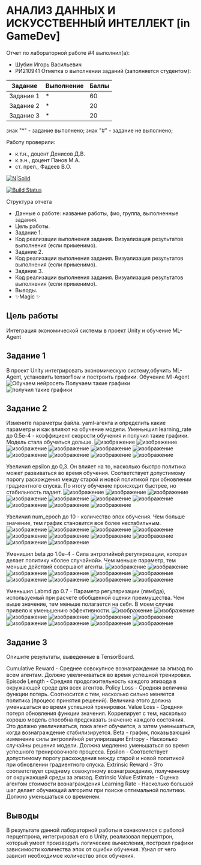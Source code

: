 # АНАЛИЗ ДАННЫХ И ИСКУССТВЕННЫЙ ИНТЕЛЛЕКТ [in GameDev]
Отчет по лабораторной работе #4 выполнил(а):
- Шубин Игорь Васильевич
- РИ210941
Отметка о выполнении заданий (заполняется студентом):

| Задание | Выполнение | Баллы |
| ------ | ------ | ------ |
| Задание 1 | * | 60 |
| Задание 2 | * | 20 |
| Задание 3 | * | 20 |

знак "*" - задание выполнено; знак "#" - задание не выполнено;

Работу проверили:
- к.т.н., доцент Денисов Д.В.
- к.э.н., доцент Панов М.А.
- ст. преп., Фадеев В.О.

[![N|Solid](https://cldup.com/dTxpPi9lDf.thumb.png)](https://nodesource.com/products/nsolid)

[![Build Status](https://travis-ci.org/joemccann/dillinger.svg?branch=master)](https://travis-ci.org/joemccann/dillinger)

Структура отчета

- Данные о работе: название работы, фио, группа, выполненные задания.
- Цель работы.
- Задание 1.
- Код реализации выполнения задания. Визуализация результатов выполнения (если применимо).
- Задание 2.
- Код реализации выполнения задания. Визуализация результатов выполнения (если применимо).
- Задание 3.
- Код реализации выполнения задания. Визуализация результатов выполнения (если применимо).
- Выводы.
- ✨Magic ✨

## Цель работы
Интеграция экономической системы в проект Unity и обучение ML-Agent

## Задание 1
В проект Unity интегрировать экономическую систему,обучить ML-Agent, установить tensorflow и построить графики.
Обучение Ml-Agent
![Обучаем нейросеть](https://user-images.githubusercontent.com/38161044/205340948-778fd33c-e17e-4be9-b6f8-368b3182ff09.PNG)
Получаем такие графики
![получил такие графики](https://user-images.githubusercontent.com/38161044/205340991-1acb7e1b-909e-4c62-9463-945e37a66ef6.PNG)

## Задание 2
Измените параметры файла. yaml-агента и определить какие параметры и как влияют на обучение модели.
Уменьншил learning_rate до 0.5e-4 - коэффициент скорости обучения и получил такие графики. Модель стала обучаться дольше.
![изображение](https://user-images.githubusercontent.com/38161044/205341708-eb990b63-4046-4f9d-a4c4-af745a649e65.png)
![изображение](https://user-images.githubusercontent.com/38161044/205341915-75bd0942-84c8-4513-9d3d-93b812e40656.png)
![изображение](https://user-images.githubusercontent.com/38161044/205341947-b0e629c8-ca46-40b2-9e03-f2ebb1b18561.png)
![изображение](https://user-images.githubusercontent.com/38161044/205341964-716b43bb-55df-4f1b-901f-47bf98e1e390.png)
![изображение](https://user-images.githubusercontent.com/38161044/205341972-1b07c45a-3661-40cc-97e6-856c91e94783.png)
![изображение](https://user-images.githubusercontent.com/38161044/205341982-ac430b87-e338-4138-87b5-ec1b879ec65d.png)
![изображение](https://user-images.githubusercontent.com/38161044/205341996-7fef4c0c-7ebc-415c-a15a-e5fb0773d239.png)
![изображение](https://user-images.githubusercontent.com/38161044/205342009-55f4ffb4-4251-499b-8971-f80ba97d4c8d.png)
![изображение](https://user-images.githubusercontent.com/38161044/205342020-00cde763-c0ba-45e6-8bd4-35d424a91f36.png)
![изображение](https://user-images.githubusercontent.com/38161044/205342029-52947700-4576-427b-9d20-71a6fbeba860.png)

Увеличил epsilon до 0,3. Он влияет на то, насколько быстро политика может развиваться во время обучения. Соответствует допустимому порогу расхождения между старой и новой политикой при обновлении градиентного спуска. По итогу обучение происходит быстрее, но стабильность падает.
![изображение](https://user-images.githubusercontent.com/38161044/205342394-be8e0c11-7402-4ef1-b3ce-4060e98a0a1d.png)
![изображение](https://user-images.githubusercontent.com/38161044/205342408-fa3761bd-3ae5-4fa1-ab01-0066b2e3c3a2.png)
![изображение](https://user-images.githubusercontent.com/38161044/205342419-28c92e5a-6d49-4310-946c-f07fda8aa52b.png)
![изображение](https://user-images.githubusercontent.com/38161044/205342428-084ff04c-9852-4dbb-a05b-ee90e8a9554d.png)
![изображение](https://user-images.githubusercontent.com/38161044/205342450-f23a7ca8-b44c-4584-9d21-63839ea3b768.png)
![изображение](https://user-images.githubusercontent.com/38161044/205342466-6feca4d5-51f3-4177-b2ab-c79d43cb7ee2.png)
![изображение](https://user-images.githubusercontent.com/38161044/205342476-36dc196c-ed42-4d29-874d-72eac6165424.png)
![изображение](https://user-images.githubusercontent.com/38161044/205342488-f39ff9fd-4297-4abf-8328-c1760a05c05c.png)
![изображение](https://user-images.githubusercontent.com/38161044/205342513-7651a921-8502-40f0-8cbe-292906ad11ad.png)
![изображение](https://user-images.githubusercontent.com/38161044/205342545-845c068a-72fc-4088-87f5-fa51cd9aec75.png)

Увеличил num_epoch до 10 - количество эпох обучения. Чем больше значение, тем график становится все более нестабильным. 
![изображение](https://user-images.githubusercontent.com/38161044/205343040-3b01a5d4-16ec-4a36-b918-788d85ec7714.png)
![изображение](https://user-images.githubusercontent.com/38161044/205343050-a6b49070-d596-4503-9edc-2f31c6debe50.png)
![изображение](https://user-images.githubusercontent.com/38161044/205343059-6183a11e-ffd0-4c3e-ad84-4e4249f8d432.png)
![изображение](https://user-images.githubusercontent.com/38161044/205343072-c7a1a2ad-3455-4a85-afb6-379bdb77ac4b.png)
![изображение](https://user-images.githubusercontent.com/38161044/205343083-08528df7-250a-4242-97e7-2463e94d51a0.png)
![изображение](https://user-images.githubusercontent.com/38161044/205343101-bdffb3c4-bfe5-4eb4-8656-76e970533a63.png)
![изображение](https://user-images.githubusercontent.com/38161044/205343112-d6f83c64-3fd3-4188-bc6d-28cef5339858.png)
![изображение](https://user-images.githubusercontent.com/38161044/205343123-ad2eb31d-e866-4f02-98bd-755bfc61ffb4.png)
![изображение](https://user-images.githubusercontent.com/38161044/205343131-5c8a22dc-5536-4d22-bb6d-f0cf90209d31.png)
![изображение](https://user-images.githubusercontent.com/38161044/205343140-5d07f974-e256-4a4a-ab11-43232582d20f.png)

Уменишил beta до 1.0e-4 - Сила энтропийной регуляризации, которая делает политику «более случайной». Чем меньше параметр, тем меньше действий совершают агенты.
![изображение](https://user-images.githubusercontent.com/38161044/205343641-e2f77b6a-38e6-418f-ad60-035c3e2dc5f2.png)
![изображение](https://user-images.githubusercontent.com/38161044/205343649-e8bec0b9-d84e-4b2b-86a4-771ebcaa8e13.png)
![изображение](https://user-images.githubusercontent.com/38161044/205343659-f5a04650-7453-4bef-b1d9-756166e7ad8d.png)
![изображение](https://user-images.githubusercontent.com/38161044/205343669-56436773-eb5c-4af5-8c61-45586ead5b5d.png)
![изображение](https://user-images.githubusercontent.com/38161044/205343681-1e33d2e0-2103-4379-bda4-14a8947b4b6c.png)
![изображение](https://user-images.githubusercontent.com/38161044/205343713-112ab192-7c0c-4774-ad6a-9082d448a93b.png)
![изображение](https://user-images.githubusercontent.com/38161044/205343722-9ff0f39f-6aa5-4a7c-9998-1d297e8bc5a7.png)
![изображение](https://user-images.githubusercontent.com/38161044/205343736-564b5e34-16b8-4a77-a5be-b43544a9287e.png)
![изображение](https://user-images.githubusercontent.com/38161044/205343744-9086e5c9-701a-4754-8638-bfb877611617.png)
![изображение](https://user-images.githubusercontent.com/38161044/205343751-333101b2-adc3-4271-bbca-df5ff766302d.png)

Уменьшил Labmd до 0.7 - Параметр регуляризации (лямбда), используемый при расчете обобщенной оценки преимущества. Чем выше значение, тем меньше полагается на себя.
В моем случае привело к уменьшению эффективности.
![изображение](https://user-images.githubusercontent.com/38161044/205344089-b071a774-ad1d-4578-8813-fb363267f86b.png)
![изображение](https://user-images.githubusercontent.com/38161044/205344096-c50dfe7e-b1f5-44fa-9340-902d953c028d.png)
![изображение](https://user-images.githubusercontent.com/38161044/205344107-289cc378-a970-4268-a7f2-69917b08bc47.png)
![изображение](https://user-images.githubusercontent.com/38161044/205344117-4b3485b6-a8ba-4c9d-b50b-b60782c95ebe.png)
![изображение](https://user-images.githubusercontent.com/38161044/205344127-36856a71-e9b8-4cba-911a-af32630af691.png)
![изображение](https://user-images.githubusercontent.com/38161044/205344132-cc61ac8b-2cec-46b9-bab5-c972d49173f8.png)
![изображение](https://user-images.githubusercontent.com/38161044/205344145-e43b6a44-63a3-4f60-af57-256af79998c6.png)
![изображение](https://user-images.githubusercontent.com/38161044/205344154-122aa4a1-3eda-457f-8306-033d703bd842.png)
![изображение](https://user-images.githubusercontent.com/38161044/205344158-38456957-b078-48f5-9543-2c0e72e1bc9f.png)
![изображение](https://user-images.githubusercontent.com/38161044/205344170-6c590fec-1f16-41e9-91bf-48d7491e9004.png)

## Задание 3
Опишите результаты, выведенные в TensorBoard.

Cumulative Reward - Среднее совокупное вознаграждение за эпизод по всем агентам. Должно увеличиваться во время успешной тренировки.
Episode Length - Средняя продолжительность каждого эпизода в окружающей среде для всех агентов.
Policy Loss - Средняя величина функции потерь. Соотносится с тем, насколько сильно меняется политика (процесс принятия решений). Величина этого должна уменьшаться во время успешной тренировки.
Value Loss - Средняя потеря обновления функции значения. Коррелирует с тем, насколько хорошо модель способна предсказать значение каждого состояния. Это должно увеличиваться, пока агент обучается, а затем уменьшаться, когда вознаграждение стабилизируется.
Beta - график, показывающий изменение силы энтропийной регуляризации
Entropy - Насколько случайны решения модели. Должна медленно уменьшаться во время успешного тренировочного процесса.
Epsilon - Соответствует допустимому порогу расхождения между старой и новой политикой при обновлении градиентного спуска.
Extrinsic Reward - Это соответствует среднему совокупному вознаграждению, полученному от окружающей среды за эпизод.
Extrinsic Value Estimate - Оценка агентом стоимости вознаграждения 
Learning Rate - Насколько большой шаг делает обучающий алгоритм при поиске оптимальной политики. Должно уменьшаться со временем.

## Выводы
В результате данной лабораторной работы я ознакомился с работой перцептрона, интегрировал его в Unity, реализовал перцептрон, который умеет производить логические вычисления, построил графики зависимости количества эпох от ошибки обучения. Узнал от чего зависит необходимое количество эпох обучения.
